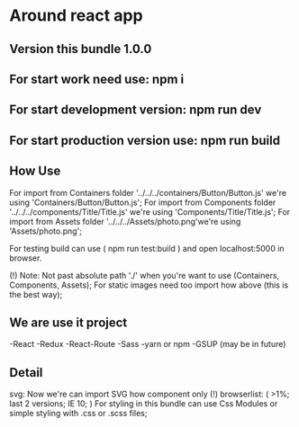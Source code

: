 # Around react app
## Version this bundle 1.0.0

For start work need use: npm i
---
For start development version: npm run dev
---
For start production version use: npm run build
---

## How Use

For import from Containers folder '../../../containers/Button/Button.js' we're using 'Containers/Button/Button.js';
For import from Components folder '../../../components/Title/Title.js' we're using 'Components/Title/Title.js';
For import from Assets folder '../../../Assets/photo.png'we're using 'Assets/photo.png';

For testing build can use ( npm run test:build ) and open localhost:5000 in browser.

(!)
Note: Not past absolute path './' when you're want to use (Containers, Components, Assets);
For static images need too import how above (this is the best way);

## We are use it project

-React
-Redux
-React-Route
-Sass
-yarn or npm
-GSUP (may be in future)

## Detail

svg: Now we're can import SVG how component only (!)
browserlist: ( >1%; last 2 versions; IE 10; )
For styling in this bundle can use Css Modules or simple styling with .css or .scss files;
